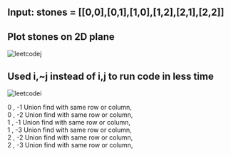 
## Input: stones = [[0,0],[0,1],[1,0],[1,2],[2,1],[2,2]]

## Plot stones on 2D plane

![leetcodej](https://user-images.githubusercontent.com/46225357/116290190-d6842800-a7b0-11eb-84c2-6cce685ba023.png)

## Used i,~j instead of i,j to run code in less time

![leetcodei](https://user-images.githubusercontent.com/46225357/116290227-e439ad80-a7b0-11eb-83cd-cbbbc58bf3ca.png)

<p>
 0 , -1 Union find with same row or column,<br>
 0 , -2 Union find with same row or column,<br>
 1 , -1 Union find with same row or column,<br>
 1 , -3 Union find with same row or column,<br>
 2 , -2 Union find with same row or column,<br>
 2 , -3 Union find with same row or column,<br>
</p>
